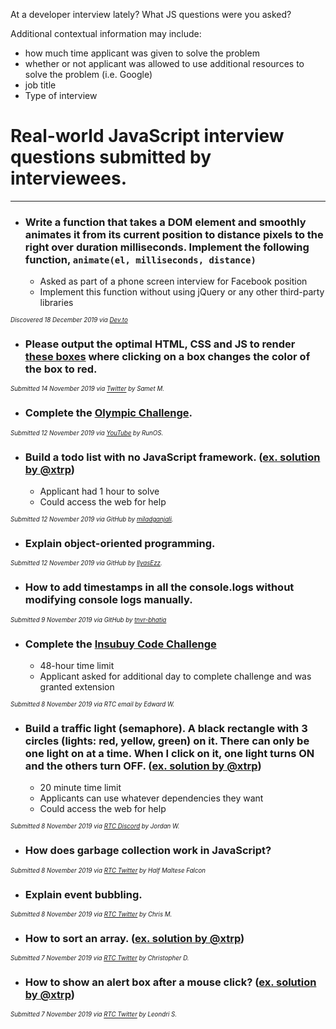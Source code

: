 At a developer interview lately? What JS questions were you asked?

Additional contextual information may include: 
- how much time applicant was given to solve the problem 
- whether or not applicant was allowed to use additional resources to solve the problem (i.e. Google) 
- job title
- Type of interview

# Real-world JavaScript interview questions submitted by interviewees.

***

- ### Write a function that takes a DOM element and smoothly animates it from its current position to distance pixels to the right over duration milliseconds. Implement the following function, `animate(el, milliseconds, distance)`
  * Asked as part of a phone screen interview for Facebook position
  * Implement this function without using jQuery or any other third-party libraries

<sub><sup>_Discovered 18 December 2019 via [Dev.to](https://dev.to/coderbyte/a-javascript-interview-question-asked-at-facebook-27po)_</sup></sub>

- ### Please output the optimal HTML, CSS and JS to render [these boxes](https://github.com/RealToughCandy/real-world-javascript-interview-questions/blob/master/images/Change%20box%20colors.jpeg) where clicking on a box changes the color of the box to red. 

<sub><sup>_Submitted 14 November 2019 via [Twitter](https://twitter.com/sametmutevelli/status/1195040695951605760) by Samet M._</sup></sub>



- ### Complete the [Olympic Challenge](https://github.com/RealToughCandy/olympic-challenge).
  
<sub><sup>_Submitted 12 November 2019 via [YouTube](https://www.youtube.com/watch?v=k42uxd7WmfQ) by RunOS._</sup></sub>


- ### Build a todo list with no JavaScript framework. ([ex. solution by @xtrp](example_solutions/Todolist_No_JS_Framework/))
  * Applicant had 1 hour to solve 
  * Could access the web for help

<sub><sup>_Submitted 12 November 2019 via GitHub by [miladganjali](https://github.com/miladganjali)._</sup></sub>

- ### Explain object-oriented programming.

<sub><sup>_Submitted 12 November 2019 via GitHub by [IlyasEzz](https://github.com/ilyasEzz)._</sup></sub>

- ### How to add timestamps in all the console.logs without modifying console logs manually.

<sub><sup>_Submitted 9 November 2019 via GitHub by [tnvr-bhatia](https://github.com/tnvr-bhatia)_</sup></sub>

- ### Complete the [Insubuy Code Challenge](https://github.com/IB-IT/Insubuy-Code-Challenge)
  * 48-hour time limit
  * Applicant asked for additional day to complete challenge and was granted extension

<sub><sup>_Submitted 8 November 2019 via RTC email by Edward W._</sup></sub>
 
- ### Build a traffic light (semaphore). A black rectangle with 3 circles (lights: red, yellow, green) on it. There can only be one light on at a time. When I click on it, one light turns ON and the others turn OFF. ([ex. solution by @xtrp](example_solutions/Interactive_Traffic_Light/))
  * 20 minute time limit
  * Applicants can use whatever dependencies they want
  * Could access the web for help

<sub><sup>_Submitted 8 November 2019 via [RTC Discord](https://discord.gg/68yMWzV) by Jordan W._</sup></sub>

- ### How does garbage collection work in JavaScript?

<sub><sup>_Submitted 8 November 2019 via [RTC Twitter](https://twitter.com/realtoughcandy/status/1192558596858490889) by Half Maltese Falcon_</sup></sub>

- ### Explain event bubbling.

<sub><sup>_Submitted 8 November 2019 via [RTC Twitter](https://twitter.com/realtoughcandy/status/1192558596858490889) by Chris M._</sup></sub>


- ### How to sort an array. ([ex. solution by @xtrp](example_solutions/Sort_Array/))

<sub><sup>_Submitted 7 November 2019 via [RTC Twitter](https://twitter.com/realtoughcandy/status/1192558596858490889) by Christopher D._</sup></sub>

- ### How to show an alert box after a mouse click? ([ex. solution by @xtrp](example_solutions/Show_Alert_Box_After_Mouse_Click/))

<sub><sup>_Submitted 7 November 2019 via [RTC Twitter](https://twitter.com/realtoughcandy/status/1192558596858490889) by Leondri S._</sup></sub>
